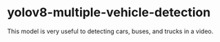 # yolov8-multiple-vehicle-detection
This model is very useful to detecting cars, buses, and trucks in a video.
